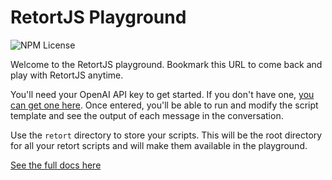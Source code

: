 # RetortJS Playground

![NPM License](<https://img.shields.io/npm/l/retort-js?color=%09hsl(262%2C%2083%25%2C%2058%25)>)

Welcome to the RetortJS playground. Bookmark this URL to come back and play with RetortJS anytime. 

You'll need your OpenAI API key to get started. If you don't have one, [you can get one here](https://platform.openai.com/signup). Once entered, you'll be able to run and modify the script template and see the output of each message in the conversation.

Use the `retort` directory to store your scripts. This will be the root directory for all your retort scripts and will make them available in the playground.

[See the full docs here](https://github.com/retort-js/retort-js)

